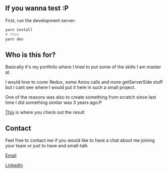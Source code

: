 ## If you wanna test :P

First, run the development server:

```bash
yarn install
# then
yarn dev
```
## Who is this for?
Basically it's my portfolio where I tried to put some of the skills I am master at.

I would love to cover Redux, some Axios calls and more getServerSide stuff
but I cant see where I would put it here in such a small project.

One of the reasons was also to create something from scratch since last time I did something
similar was 3 years ago:P

[This](https://www.denis-jakusjev.com) is where you check out the result

## Contact

Feel free to contact me if you would like to have a chat about me joining your team or just to have and small-talk

[Email](mailto:denis.jakuskev@gmail.com)

[LinkedIn](https://www.linkedin.com/in/denis-jakusjev/) 
